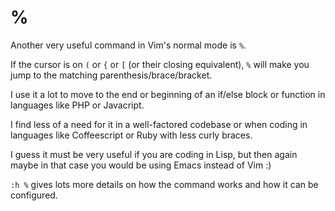 # %

Another very useful command in Vim's normal mode is `%`.

If the cursor is on `(` or `{` or `[` (or their closing equivalent), `%` will
make you jump to the matching parenthesis/brace/bracket.

I use it a lot to move to the end or beginning of an if/else block or function
in languages like PHP or Javacript.

I find less of a need for it in a well-factored codebase or when coding in
languages like Coffeescript or Ruby with less curly braces.

I guess it must be very useful if you are coding in Lisp, but then again maybe
in that case you would be using Emacs instead of Vim :)

`:h %` gives lots more details on how the command works and how it can be
configured.

